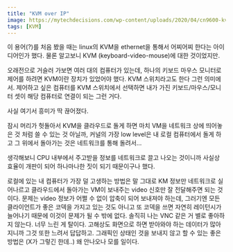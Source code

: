 ```yaml
---
title: "KVM over IP"
image: https://mytechdecisions.com/wp-content/uploads/2020/04/cn9600-kvm-kvm-over-ip-switches-45-1000x500.jpg
tags: [KVM]
---
```


이 용어(?)를 처음 봤을 때는 linux의 KVM을 ethernet을 통해서 어찌어찌 한다는 아이디어인가 했다. 물론 알고보니 KVM (keyboard-video-mouse)에 대한 것이었지만. 

오래전으로 거슬러 가보면 여러 대의 컴퓨터가 있는데, 하나의 키보드 마우스 모니터로 제어를 하려면 KVM이란 장치가 있었어야 했다. KVM 스위치라고도 한다 그런 의미에서. 제어하고 싶은 컴퓨터를 KVM 스위치에서 선택하면 내가 가진 키보드/마우스/모니터 셋이 해당 컴퓨터로 연결이 되는 그런 거다.

사실 여기서 흥미가 딱 끊어졌다.

잠시 머리가 헛돌아서 KVM을 클라우드로 돌게 하면 마치 VM을 네트워크 상에 띄어놓은 것 처럼 쓸 수 있는 것 아닐까, 커널의 가장 low level은 내 로컬 컴퓨터에서 돌게 하고 그 위에서 돌아가는 것은 네트워크를 통해 돌려서...

생각해보니 CPU 내부에서 주고받을 정보를 네트워크로 끌고 나오는 것이니까 사실상 효율이 개판이 되어 하나마나한 짓이 되기 때문이구나 했다. 

로컬에 있는 내 컴퓨터가 가장 덜 고생하는 방법은 말 그대로 KM 정보만 네트워크로 실어나르고 클라우드에서 돌아가는 VM이 보내주는 video 신호만 잘 전달해주면 되는 것이다. 문제는 video 정보가 어쩔 수 없이 압축이 되어 보내져야 하는데, 그러기엔 모든 클라이언트가 좋은 코덱을 가지고 있는 것도 아니고 또 코덱을 쓰면 자연히 레이턴시가 늘어나기 때문에 이것이 문제가 될 수 밖에 없다. 솔직히 나는 VNC 같은 거 별로 좋아하지 않는다. 너무 느린 게 탈이다. 고해상도 화면으로 하면 받아와야 하는 데이터가 많아지니까 그것 또한 느려서 답답하고. 그래픽인 상태인 것을 보내지 않고 할 수 있는 좋은 방법은 (X가 그렇긴 한데..) 왜 안나오나 모를 일이다.